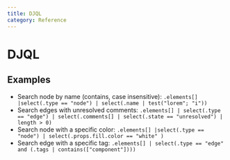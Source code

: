 ```yaml
---
title: DJQL
category: Reference
---
```


# DJQL

## Examples

* Search node by name (contains, case insensitive):
  `.elements[] |select(.type == "node") | select(.name | test("lorem"; "i"))`
* Search edges with unresolved comments:
  `.elements[] | select(.type == "edge") | select(.comments[] | select(.state == "unresolved") | length > 0)`
* Search node with a specific color:
  `.elements[] |select(.type == "node") | select(.props.fill.color == "white" )`
* Search edge with a specific tag:
  `.elements[] | select(.type == "edge" and (.tags | contains(["component"])))`

